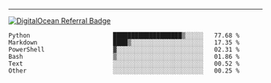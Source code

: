---
[![DigitalOcean Referral Badge](https://web-platforms.sfo2.digitaloceanspaces.com/WWW/Badge%203.svg)](https://www.digitalocean.com/?refcode=37fa54d82492&utm_campaign=Referral_Invite&utm_medium=Referral_Program&utm_source=badge)

<!--START_SECTION:waka-->

```text
Python                       ███████████████████▒░░░░░   77.68 %
Markdown                     ████▒░░░░░░░░░░░░░░░░░░░░   17.35 %
PowerShell                   ▓░░░░░░░░░░░░░░░░░░░░░░░░   02.31 %
Bash                         ▒░░░░░░░░░░░░░░░░░░░░░░░░   01.86 %
Text                         ░░░░░░░░░░░░░░░░░░░░░░░░░   00.52 %
Other                        ░░░░░░░░░░░░░░░░░░░░░░░░░   00.25 %
```

<!--END_SECTION:waka-->


[linkedin]: https://www.linkedin.com/in/mohamed-elh/

